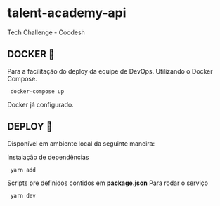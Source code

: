 # talent-academy-api
Tech Challenge - Coodesh



## __DOCKER__ :whale2:
 Para a facilitação do deploy da equipe de DevOps. Utilizando o Docker Compose.
  ```
   docker-compose up
  ```
  Docker já configurado.
  ## __DEPLOY__ :rocket:
  
  Disponível em ambiente local da seguinte maneira:
  
  Instalação de dependências
  ```
   yarn add 
  ```
  Scripts pre definidos contidos em __package.json__
  Para rodar o serviço
  ```
   yarn dev
  ```
